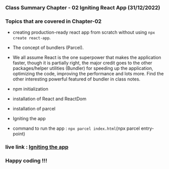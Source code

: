 ### Class Summary Chapter - 02 Igniting React App (31/12/2022)

### Topics that are covered in Chapter-02 
* creating production-ready react app from scratch without using `npx create react-app`. 
* The concept of bundlers (Parcel). 
* We all assume React is the one superpower that makes the application faster, though it is partially right, the major credit goes to the other packages/helper utilities (Bundler) for speeding up the application, optimizing the code, improving the performance and lots more. Find the other interesting powerful featured of bundler in class notes.
* npm initialization
* installation of React and ReactDom
* installation of parcel
* Igniting the app 

* command to run the app : `npx parcel index.html`(npx parcel entry-point)

### live link : [Igniting the app](chapter-02-igniting-the-app.netlify.app)
### Happy coding !!!
